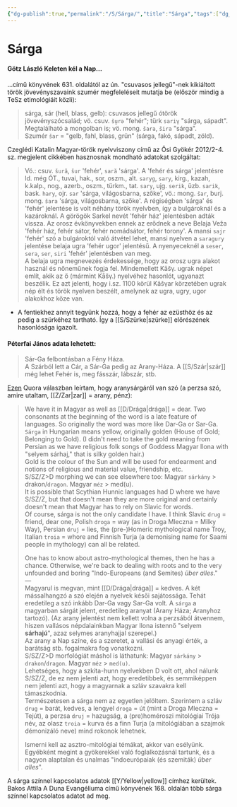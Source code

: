 ```yaml
---
{"dg-publish":true,"permalink":"/S/Sárga/","title":"Sárga","tags":["dg_uploaded","Englishtexttranslated"],"created":"2023-10-20T09:28","updated":"2023-11-10T07:37"}
---
```



# Sárga

#### Götz László Keleten kél a Nap...  

...című könyvének 631. oldalától az ún. "csuvasos jellegű"-nek kikiáltott török jövevényszavaink szumér megfeleléseit mutatja be (először mindig a TeSz etimológiáit közli):
> sárga, sár (hell, blass, gelb): csuvasos jellegű ótörök jövevényszócsalád; vö. csuv. `šṵrǝ` "fehér"; türk `sariγ` "sárga, sápadt". Megtalálható a mongolban is; vö. mong. `šara`, `šira` "sárga".  
> Szumér `šar` = "gelb, fahl, blass, grün" (sárga, fakó, sápadt, zöld).  

Czeglédi Katalin Magyar-török nyelvviszony című az Ősi Gyökér 2012/2-4. sz. megjelent cikkében hasznosnak mondható adatokat szolgáltat:  
> Vö.: csuv. `šură`, `šur` 'fehér', `sară` 'sárga'. A 'fehér és sárga' jelentésre ld. még ÓT., tuvai, hak., sor, oszm., alt. `saryg`, `sary`, kirg., kazah, k.kalp., nog., azerb., oszm., türkm., tat. `sary`, ujg. `serik`, üzb. `sarik`, bask. `hary`, ojr. `sar` 'sárga, világosbarna, szőke', vö.: mong. `šar`, burj. mong. `šara` 'sárga, világosbarna, szőke'. A régiségben 'sárga' és 'fehér' jelentése is volt néhány török nyelvben, így a bulgároknál és a kazároknál. A görögök Sarkel nevét 'fehér ház' jelentésben adták vissza. Az orosz évkönyvekben ennek az erődnek a neve Belaja Veža 'fehér ház, fehér sátor, fehér nomádsátor, fehér torony'. A mansi `sajr` 'fehér' szó a bulgároktól való átvétel lehet, mansi nyelven a `saragury` jelentése belaja ugra 'fehér ugor' jelentésű. A nyenyeceknél a `seser`, `sera`, `ser`, `siri` 'fehér' jelentésben van meg.  
> A belaja ugra megnevezés érdekessége, hogy az orosz ugra alakot használ és nőneműnek fogja fel. Mindemellett Kāšγ. ugrak népet említ, akik az ő (mármint Kāšγ.) nyelvéhez hasonlót, ugyanazt beszélik. Ez azt jelenti, hogy i.sz. 1100 körül Kāšγar körzetében ugrak nép élt és török nyelven beszélt, amelynek az ugra, ugry, ugor alakokhoz köze van.  
- A fentiekhez annyit tegyünk hozzá, hogy a fehér az ezüsthöz és az pedig a szürkéhez tartható. Így a [[S/Szürke\|szürke]] előrészének hasonlósága igazolt.

#### Péterfai János adata lehetett:

> Sár-Ga felbontásban a Fény Háza.  
> A Szárból lett a Cár, a Sár-Ga pedig az Arany-Háza. A [[S/Szár\|szár]] még lehet Fehér is, meg fásszár, lábszár, stb.  

[Ezen](https://qr.ae/pG4x7Q) Quora válaszban leírtam, hogy aranysárgáról van szó (a perzsa szó, amire utaltam, [[Z/Zar\|zar]] = arany, pénz):  
> We have it in Magyar as well as [[D/Drága\|drága]] = dear. Two consonants at the beginning of the word is a late feature of languages. So originally the word was more like Dar-Ga or Sar-Ga.  
> `Sárga` in Hungarian means yellow, originally golden (House of Gold; Belonging to Gold). (I didn't need to take the gold meaning from Persian as we have religious folk songs of Goddess Magyar Ilona with "selyem sárhaj," that is silky golden hair.)  
> Gold is the colour of the Sun and will be used for endearment and notions of religious and material value, friendship, etc.  
> S/SZ/Z>D morphing we can see elsewhere too: Magyar `sárkány` > drakon/`dragon`. Magyar `méz` > med(u).  
> It is possible that Scythian Hunnic languages had D where we have S/SZ/Z, but that doesn't mean they are more original and certainly doesn't mean that Magyar has to rely on Slavic for words.  
> Of course, sárga is not the only candidate I have. I think Slavic `drug` = friend, dear one, Polish `droga` = way (as in Droga Mleczna = Milky Way), Persian `druj` = lies, the (pre-)Homeric mythological name Troy, Italian `troia` = whore and Finnish Turja (a demonising name for Saami people in mythology) can all be related.  
>
> One has to know about astro-mythological themes, then he has a chance. Otherwise, we're back to dealing with roots and to the very unfounded and boring "Indo-Europeans (and Semites) *über alles*."  
> —  
> Magyarul is megvan, mint [[D/Drága\|drága]] = kedves. A két mássalhangzó a szó elején a nyelvek késői sajátossága. Tehát eredetileg a szó inkább Dar-Ga vagy Sar-Ga volt.
> A `sárga` a magyarban sárgát jelent, eredetileg aranyat (Arany Háza; Aranyhoz tartozó). (Az arany jelentést nem kellett volna a perzsából átvennem, hiszen vallásos népdalainkban Magyar Ilona istennő "selyem **sárhajú**", azaz selymes aranyhajjal szerepel.)  
> Az arany a Nap színe, és a szeretet, a vallási és anyagi érték, a barátság stb. fogalmakra fog vonatkozni.  
> S/SZ/Z>D morfológiát máshol is láthatunk: Magyar `sárkány` > `drakon`/`dragon`. Magyar `méz` > `med(u)`.  
> Lehetséges, hogy a szkíta-hunn nyelvekben D volt ott, ahol nálunk S/SZ/Z, de ez nem jelenti azt, hogy eredetibbek, és semmiképpen nem jelenti azt, hogy a magyarnak a szláv szavakra kell támaszkodnia.  
> Természetesen a sárga nem az egyetlen jelöltem. Szerintem a szláv `drug` = barát, kedves, a lengyel `droga` = út (mint a Droga Mleczna = Tejút), a perzsa `druj` = hazugság, a (pre)homéroszi mitológiai Trója név, az olasz `troia` = kurva és a finn Turja (a mitológiában a szajmok démonizáló neve) mind rokonok lehetnek.  
>
> Ismerni kell az asztro-mitológiai témákat, akkor van esélyünk. Egyébként megint a gyökerekkel való foglalkozásnál tartunk, és a nagyon alaptalan és unalmas "indoeurópaiak (és szemiták) *über alles*".  

A sárga színnel kapcsolatos adatok [[Y/Yellow\|yellow]] címhez kerültek.  
Bakos Attila A Duna Evangéliuma című könyvének 168. oldalán több sárga színnel kapcsolatos adatot ad meg.  
